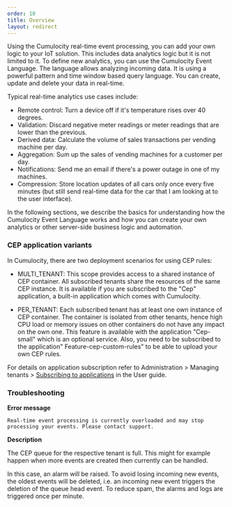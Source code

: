 ```yaml
---
order: 10
title: Overview
layout: redirect
---
```


Using the Cumulocity real-time event processing, you can add your own logic to your IoT solution. This includes data analytics logic but it is not limited to it. To define new analytics, you can use the Cumulocity Event Language. The language allows analyzing incoming data. It is using a powerful pattern and time window based query language. You can create, update and delete your data in real-time.

Typical real-time analytics use cases include:

* Remote control: Turn a device off if it's temperature rises over 40 degrees.
* Validation: Discard negative meter readings or meter readings that are lower than the previous.
* Derived data: Calculate the volume of sales transactions per vending machine per day.
* Aggregation: Sum up the sales of vending machines for a customer per day.
* Notifications: Send me an email if there's a power outage in one of my machines.
* Compression: Store location updates of all cars only once every five minutes (but still send real-time data for the car that I am looking at to the user interface).

In the following sections, we describe the basics for understanding how the Cumulocity Event Language works and how you can create your own analytics or other server-side business logic and automation.

### CEP application variants

In Cumulocity, there are two deployment scenarios for using CEP rules:

* MULTI_TENANT: This scope provides access to a shared instance of CEP container. All subscribed tenants share the resources of the same CEP instance. It is available if you are subscribed to the "Cep" application, a built-in application which comes with Cumulocity.

* PER_TENANT: Each subscribed tenant has at least one own instance of CEP container. The container is isolated from other tenants, hence high CPU load or memory issues on other containers do not have any impact on the own one. This feature is available with the application "Cep-small" which is an optional service. Also, you need to be subscribed to the application" Feature-cep-custom-rules" to be able to upload your own CEP rules.

For details on application subscription refer to Administration > Managing tenants > [Subscribing to applications](/guides/users-guide/enterprise-edition#subscribe) in the User guide.

### Troubleshooting

**Error message**

	Real-time event processing is currently overloaded and may stop processing your events. Please contact support.

**Description**

The CEP queue for the respective tenant is full. This might for example happen when more events are created then currently can be handled.

In this case, an alarm will be raised. To avoid losing incoming new events, the oldest events will be deleted, i.e. an incoming new event triggers the deletion of the queue head event. To reduce spam, the alarms and logs are triggered once per minute.
